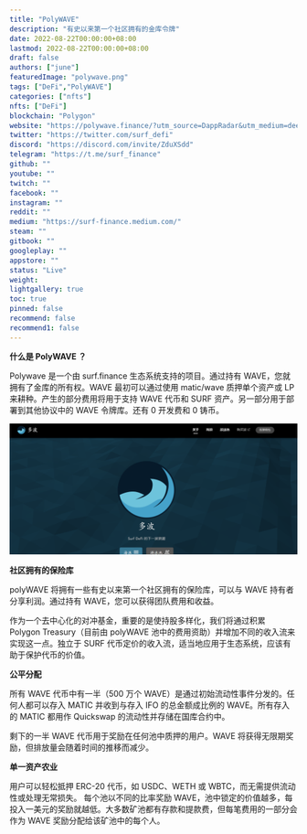 ```yaml
---
title: "PolyWAVE"
description: "有史以来第一个社区拥有的金库令牌"
date: 2022-08-22T00:00:00+08:00
lastmod: 2022-08-22T00:00:00+08:00
draft: false
authors: ["june"]
featuredImage: "polywave.png"
tags: ["DeFi","PolyWAVE"]
categories: ["nfts"]
nfts: ["DeFi"]
blockchain: "Polygon"
website: "https://polywave.finance/?utm_source=DappRadar&utm_medium=deeplink&utm_campaign=visit-website"
twitter: "https://twitter.com/surf_defi"
discord: "https://discord.com/invite/ZduXSdd"
telegram: "https://t.me/surf_finance"
github: ""
youtube: ""
twitch: ""
facebook: ""
instagram: ""
reddit: ""
medium: "https://surf-finance.medium.com/"
steam: ""
gitbook: ""
googleplay: ""
appstore: ""
status: "Live"
weight: 
lightgallery: true
toc: true
pinned: false
recommend: false
recommend1: false
---
```


**什么是 PolyWAVE ？**

Polywave 是一个由 surf.finance 生态系统支持的项目。通过持有 WAVE，您就拥有了金库的所有权。WAVE 最初可以通过使用 matic/wave 质押单个资产或 LP 来耕种。产生的部分费用将用于支持 WAVE 代币和 SURF 资产。另一部分用于部署到其他协议中的 WAVE 令牌库。还有 0 开发费和 0 铸币。

![生态系统支持的项目](16.png)



**社区拥有的保险库**

polyWAVE 将拥有一些有史以来第一个社区拥有的保险库，可以与 WAVE 持有者分享利润。通过持有 WAVE，您可以获得团队费用和收益。

作为一个去中心化的对冲基金，重要的是使持股多样化，我们将通过积累 Polygon Treasury（目前由 polyWAVE 池中的费用资助）并增加不同的收入流来实现这一点。独立于 SURF 代币定价的收入流，适当地应用于生态系统，应该有助于保护代币的价值。



**公平分配**

所有 WAVE 代币中有一半（500 万个 WAVE）是通过初始流动性事件分发的。任何人都可以存入 MATIC 并收到与存入 IFO 的总金额成比例的 WAVE。所有存入的 MATIC 都用作 Quickswap 的流动性并存储在国库合约中。

剩下的一半 WAVE 代币用于奖励在任何池中质押的用户。WAVE 将获得无限期奖励，但排放量会随着时间的推移而减少。



**单一资产农业**

用户可以轻松抵押 ERC-20 代币，如 USDC、WETH 或 WBTC，而无需提供流动性或处理无常损失。
每个池以不同的比率奖励 WAVE，池中锁定的价值越多，每投入一美元的奖励就越低。大多数矿池都有存款和提款费，但每笔费用的一部分会作为 WAVE 奖励分配给该矿池中的每个人。